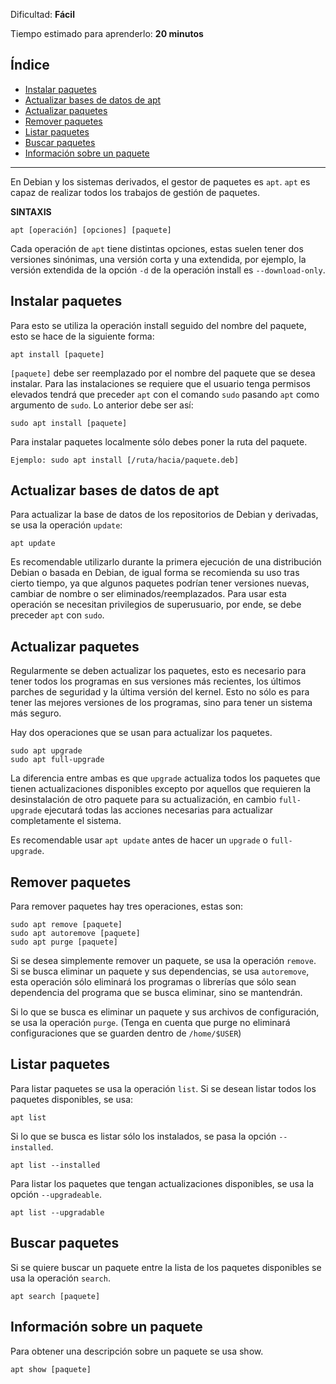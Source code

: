 Dificultad: **Fácil**

Tiempo estimado para aprenderlo: **20 minutos**

## Índice
- [Instalar paquetes](#instalar-paquete)
- [Actualizar bases de datos de apt](#actualizar-bases-de-datos-de-apt)
- [Actualizar paquetes](#actualizar-paquetes)
- [Remover paquetes](#remover-paquetes)
- [Listar paquetes](#listar-paquetes)
- [Buscar paquetes](#buscar-paquetes)
- [Información sobre un paquete](#información-sobre-un-paquete)

---

En Debian y los sistemas derivados, el gestor de paquetes es `apt`. `apt` es capaz de realizar todos los trabajos de gestión de paquetes.

**SINTAXIS**

```
apt [operación] [opciones] [paquete]
```

Cada operación de `apt` tiene distintas opciones, estas suelen tener dos versiones sinónimas, una versión corta y una extendida, por ejemplo, la versión extendida de la opción `-d` de la operación install es `--download-only`.

## Instalar paquetes

Para esto se utiliza la operación install seguido del nombre del paquete, esto se hace de la siguiente forma:

```
apt install [paquete]
```

`[paquete]` debe ser reemplazado por el nombre del paquete que se desea instalar. Para las instalaciones se requiere que el usuario tenga permisos elevados tendrá que preceder `apt` con el comando `sudo` pasando `apt` como argumento de `sudo`. Lo anterior debe ser así:

```
sudo apt install [paquete]
```

Para instalar paquetes localmente sólo debes poner la ruta del paquete.

```
Ejemplo: sudo apt install [/ruta/hacia/paquete.deb]
```

## Actualizar bases de datos de apt

Para actualizar la base de datos de los repositorios de Debian y derivadas, se usa la operación `update`:

```
apt update
```

Es recomendable utilizarlo durante la primera ejecución de una distribución Debian o basada en Debian, de igual forma se recomienda su uso tras cierto tiempo, ya que algunos paquetes podrían tener versiones nuevas, cambiar de nombre o ser eliminados/reemplazados. Para usar esta operación se necesitan privilegios de superusuario, por ende, se debe preceder `apt` con `sudo`.

## Actualizar paquetes

Regularmente se deben actualizar los paquetes, esto es necesario para tener todos los programas en sus versiones más recientes, los últimos parches de seguridad y la última versión del kernel. Esto no sólo es para tener las mejores versiones de los programas, sino para tener un sistema más seguro.

Hay dos operaciones que se usan para actualizar los paquetes.

```
sudo apt upgrade
sudo apt full-upgrade
```

La diferencia entre ambas es que `upgrade` actualiza todos los paquetes que tienen actualizaciones disponibles excepto por aquellos que requieren la desinstalación de otro paquete para su actualización, en cambio `full-upgrade` ejecutará todas las acciones necesarias para actualizar completamente el sistema.

Es recomendable usar `apt update` antes de hacer un `upgrade` o `full-upgrade`.

## Remover paquetes

Para remover paquetes hay tres operaciones, estas son:

```
sudo apt remove [paquete]
sudo apt autoremove [paquete]
sudo apt purge [paquete]
```

Si se desea simplemente remover un paquete, se usa la operación `remove`. Si se busca eliminar un paquete y sus dependencias, se usa `autoremove`, esta operación sólo eliminará los programas o librerías que sólo sean dependencia del programa que se busca eliminar, sino se mantendrán.

Si lo que se busca es eliminar un paquete y sus archivos de configuración, se usa la operación `purge`. (Tenga en cuenta que purge no eliminará configuraciones que se guarden dentro de `/home/$USER`)

## Listar paquetes

Para listar paquetes se usa la operación `list`. Si se desean listar todos los paquetes disponibles, se usa:

```
apt list
```

Si lo que se busca es listar sólo los instalados, se pasa la opción `--installed`.

```
apt list --installed
```

Para listar los paquetes que tengan actualizaciones disponibles, se usa la opción `--upgradeable`.

```
apt list --upgradable
```

## Buscar paquetes

Si se quiere buscar un paquete entre la lista de los paquetes disponibles se usa la operación `search`.

```
apt search [paquete]
```

## Información sobre un paquete

Para obtener una descripción sobre un paquete se usa show.

```
apt show [paquete]
```
